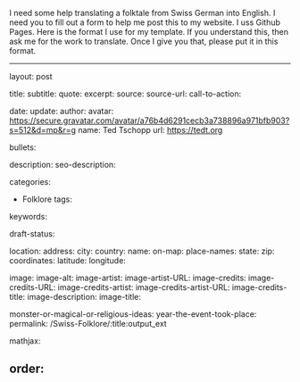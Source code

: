 I need some help translating a folktale from Swiss German into English.  I need you to fill out a form to help me post this to my website.  I uss Github Pages.  Here is the format I use for my template.  If you understand this, then ask me for the work to translate.  Once I give you that, please put it in this format.

---
layout: post

title: 
subtitle:
quote:
excerpt: 
source:
source-url:
call-to-action:

date: 
update:
author:
    avatar: https://secure.gravatar.com/avatar/a76b4d6291cecb3a738896a971bfb903?s=512&d=mp&r=g
    name: Ted Tschopp
    url: https://tedt.org

bullets:

description: 
seo-description:

categories:
- Folklore
tags:

keywords: 

draft-status:

location:
    address:
    city:
    country:
    name:
    on-map: 
    place-names: 
    state:
    zip:
coordinates:
    latitude: 
    longitude:

image: 
image-alt: 
image-artist:
image-artist-URL:
image-credits:
image-credits-URL:
image-credits-artist: 
image-credits-artist-URL:
image-credits-title: 
image-description:
image-title:

monster-or-magical-or-religious-ideas: 
year-the-event-took-place:
permalink: /Swiss-Folklore/:title:output_ext

mathjax:

order:
---
